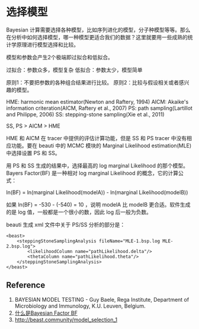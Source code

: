 # 选择模型

Bayesian 计算需要选择各种模型，比如序列进化的模型，分子种模型等等。那么在分析中如何选择模型，哪一种模型更适合我们的数据？这里就要用一些成熟的统计学原理进行模型选择和比较。

模型和参数会产生2个极端即过拟合和低拟合。

过拟合：参数众多，模型复杂
低拟合：参数太少，模型简单

原则1：不要把参数的各种组合结果进行比较。
原则2：比较与假设相关或者感兴趣的模型。


HME: harmonic mean estimator(Newton and Raftery, 1994)
AICM: Akaike's information criteration(AICM, Raftery et al., 2007)
PS: path sampling(Lartillot and Philippe, 2006)
SS: stepping-stone sampling(Xie et al., 2011)

SS, PS > AICM > HME

HME 和 AICM 在 tracer 中提供的评估计算功能，但是 SS 和 PS tracer 中没有相应功能。要在 beauti 中的 MCMC 模块的 Marginal Likelihood estimation(MLE)中选择设置 PS 和 SS。

用 PS 和 SS 生成的结果中，选择最高的 log marginal Likelihood 的那个模型。Bayers Factor(BF) 是一种相对 log marginal Likelihood 的概念，它的计算公式：

ln(BF) = ln(marginal Likelihood(modelA)) - ln(marginal Likelihood(modelB))

如果 ln(BF) = -530 - (-540) = 10 ，说明 modelA 比 modelB 更合适。软件生成的是 log 值，一般都是一个很小的数，因此 log 后一般为负数。

beauti 生成 xml 文件中关于 PS/SS 分析的部分是：

```
<beast>
    <steppingStoneSamplingAnalysis fileName="MLE-1.bsp.log MLE-2.bsp.log">
        <likelihoodColumn name="pathLikelihood.delta"/>
        <thetaColumn name="pathLikelihood.theta"/>      
    </steppingStoneSamplingAnalysis>
</beast>
```


## Reference
1. BAYESIAN MODEL TESTING - Guy Baele, Rega Institute, Department of Microbiology and Immunology, K.U. Leuven, Belgium.
2. [什么是Bayesian Factor BF](http://bayesfactor.blogspot.ca/2014/02/the-bayesfactor-package-this-blog-is.html)
3. http://beast.community/model_selection_1

